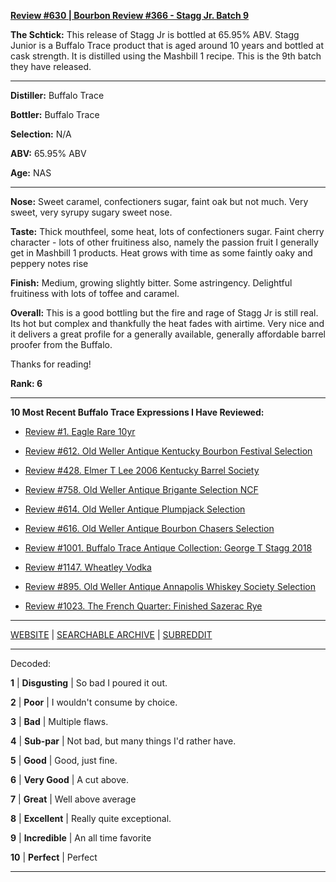 
[**Review #630 | Bourbon Review #366 - Stagg Jr. Batch 9**]( https://t8ke.review/review-630-stagg-jr-batch-9/)

**The Schtick:** This release of Stagg Jr is bottled at 65.95% ABV. Stagg Junior is a Buffalo Trace product that is aged around 10 years and bottled at cask strength. It is distilled using the Mashbill 1 recipe. This is the 9th batch they have released. 

-----

**Distiller:** Buffalo Trace

**Bottler:** Buffalo Trace

**Selection:** N/A

**ABV:** 65.95% ABV

**Age:** NAS 

-----

**Nose:**   Sweet caramel, confectioners sugar, faint oak but not much. Very sweet, very syrupy sugary sweet nose. 

**Taste:** Thick mouthfeel, some heat, lots of confectioners sugar. Faint cherry character - lots of other fruitiness also, namely the passion fruit I generally get in Mashbill 1 products. Heat grows with time as some faintly oaky and peppery notes rise

**Finish:** Medium, growing slightly bitter. Some astringency. Delightful fruitiness with lots of toffee and caramel. 

**Overall:** This is a good bottling but the fire and rage of Stagg Jr is still real. Its hot but complex and thankfully the heat fades with airtime. Very nice and it delivers a great profile for a generally available, generally affordable barrel proofer from the Buffalo.

Thanks for reading!

**Rank: 6**

----- 

**10 Most Recent Buffalo Trace Expressions I Have Reviewed:** 

- [Review #1. Eagle Rare 10yr]( https://t8ke.review) 

- [Review #612. Old Weller Antique Kentucky Bourbon Festival Selection]( https://t8ke.review/review-612-old-weller-antique-kentucky-bourbon-festival/) 

- [Review #428. Elmer T Lee 2006 Kentucky Barrel Society]( https://t8ke.review/review-428-elmer-t-lee-2006/) 

- [Review #758. Old Weller Antique Brigante Selection NCF]( https://t8ke.review/review-758-old-weller-antique-ncf-brigante-selection/) 

- [Review #614. Old Weller Antique Plumpjack Selection]( https://t8ke.review/review-614-old-weller-antique-plumpjack-ncf/) 

- [Review #616. Old Weller Antique Bourbon Chasers Selection]( https://t8ke.review/review-616-old-weller-antique-bourbon-chasers/) 

- [Review #1001. Buffalo Trace Antique Collection: George T Stagg 2018]( https://t8ke.review/review-1001-buffalo-trace-antique-collection-2018-george-t-stagg-2018/) 

- [Review #1147. Wheatley Vodka]( https://t8ke.review/review-1147-wheatley-vodka/) 

- [Review #895. Old Weller Antique Annapolis Whiskey Society Selection]( https://t8ke.review/review-895-old-weller-antique-ncf-annapolis-whisky-society-selection/) 

- [Review #1023. The French Quarter: Finished Sazerac Rye]( https://t8ke.review/review-1023-the-french-quarter-finished-sazerac-rye/) 

-----

[WEBSITE](https://t8ke.review) | [SEARCHABLE ARCHIVE](https://t8ke.review/review-archive/) | [SUBREDDIT](https://reddit.com/r/t8kereviews)

-----

Decoded:

**1** | **Disgusting** | So bad I poured it out.

**2** | **Poor** | I wouldn't consume by choice.

**3** | **Bad** | Multiple flaws.

**4** | **Sub-par** | Not bad, but many things I'd rather have.

**5** | **Good** | Good, just fine.

**6** | **Very Good** | A cut above.

**7** | **Great** | Well above average

**8** | **Excellent** | Really quite exceptional.

**9** | **Incredible** | An all time favorite

**10** | **Perfect** | Perfect

----

